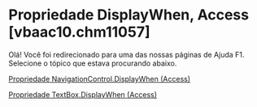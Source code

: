 
# Propriedade DisplayWhen, Access [vbaac10.chm11057]

Olá! Você foi redirecionado para uma das nossas páginas de Ajuda F1. Selecione o tópico que estava procurando abaixo.

[Propriedade NavigationControl.DisplayWhen (Access)](http://msdn.microsoft.com/library/e1e91c9b-aba6-4bf1-6b54-6c64badfa7af%28Office.15%29.aspx)

[Propriedade TextBox.DisplayWhen (Access)](http://msdn.microsoft.com/library/6e5fa1c0-a264-cbc1-6fdf-9aef6c7f6bab%28Office.15%29.aspx)

